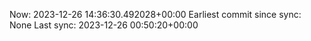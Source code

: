 Now: 2023-12-26 14:36:30.492028+00:00 Earliest commit since sync: None Last sync: 2023-12-26 00:50:20+00:00
